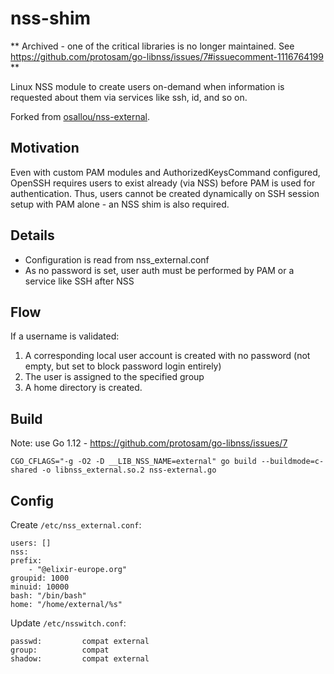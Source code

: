 # nss-shim

** Archived - one of the critical libraries is no longer maintained. See https://github.com/protosam/go-libnss/issues/7#issuecomment-1116764199 **


Linux NSS module to create users on-demand when information is requested about them via services like ssh, id, and so on.

Forked from [osallou/nss-external](https://github.com/osallou/nss-external).

## Motivation

Even with custom PAM modules and AuthorizedKeysCommand configured, OpenSSH requires users to exist already (via NSS) before PAM is used for authentication. Thus, users cannot be created dynamically on SSH session setup with PAM alone - an NSS shim is also required.

## Details

- Configuration is read from nss_external.conf
- As no password is set, user auth must be performed by PAM or a service like SSH after NSS

## Flow

If a username is validated:

1. A corresponding local user account is created with no password (not empty, but set to block password login entirely)
2. The user is assigned to the specified group
3. A home directory is created.

## Build

Note: use Go 1.12 - https://github.com/protosam/go-libnss/issues/7

    CGO_CFLAGS="-g -O2 -D __LIB_NSS_NAME=external" go build --buildmode=c-shared -o libnss_external.so.2 nss-external.go

## Config

Create `/etc/nss_external.conf`:

    users: []
    nss:
    prefix:
        - "@elixir-europe.org"
    groupid: 1000
    minuid: 10000
    bash: "/bin/bash"
    home: "/home/external/%s"

Update `/etc/nsswitch.conf`:

    passwd:         compat external
    group:          compat
    shadow:         compat external
